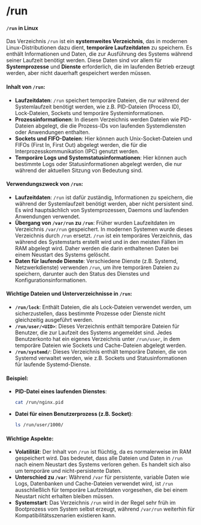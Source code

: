 # /run

#### `/run` in Linux

Das Verzeichnis `/run` ist ein **systemweites Verzeichnis**, das in modernen Linux-Distributionen dazu dient, **temporäre Laufzeitdaten** zu speichern. Es enthält Informationen und Daten, die zur Ausführung des Systems während seiner Laufzeit benötigt werden. Diese Daten sind vor allem für **Systemprozesse** und **Dienste** erforderlich, die im laufenden Betrieb erzeugt werden, aber nicht dauerhaft gespeichert werden müssen.

#### Inhalt von `/run`:

* **Laufzeitdaten**: `/run` speichert temporäre Dateien, die nur während der Systemlaufzeit benötigt werden, wie z.B. PID-Dateien (Process ID), Lock-Dateien, Sockets und temporäre Systeminformationen.
* **Prozessinformationen**: In diesem Verzeichnis werden Dateien wie PID-Dateien abgelegt, die die Prozess-IDs von laufenden Systemdiensten oder Anwendungen enthalten.
* **Sockets und FIFO-Dateien**: Hier können auch Unix-Socket-Dateien und FIFOs (First In, First Out) abgelegt werden, die für die Interprozesskommunikation (IPC) genutzt werden.
* **Temporäre Logs und Systemstatusinformationen**: Hier können auch bestimmte Logs oder Statusinformationen abgelegt werden, die nur während der aktuellen Sitzung von Bedeutung sind.

#### Verwendungszweck von `/run`:

* **Laufzeitdaten**: `/run` ist dafür zuständig, Informationen zu speichern, die während der Systemlaufzeit benötigt werden, aber nicht persistent sind. Es wird hauptsächlich von Systemprozessen, Daemons und laufenden Anwendungen verwendet.
* **Übergang von `/var/run` zu `/run`**: Früher wurden Laufzeitdaten im Verzeichnis `/var/run` gespeichert. In modernen Systemen wurde dieses Verzeichnis durch `/run` ersetzt. `/run` ist ein temporäres Verzeichnis, das während des Systemstarts erstellt wird und in den meisten Fällen im RAM abgelegt wird. Daher werden die darin enthaltenen Daten bei einem Neustart des Systems gelöscht.
* **Daten für laufende Dienste**: Verschiedene Dienste (z.B. Systemd, Netzwerkdienste) verwenden `/run`, um ihre temporären Dateien zu speichern, darunter auch den Status des Dienstes und Konfigurationsinformationen.

#### Wichtige Dateien und Unterverzeichnisse in `/run`:

* **`/run/lock`**: Enthält Dateien, die als Lock-Dateien verwendet werden, um sicherzustellen, dass bestimmte Prozesse oder Dienste nicht gleichzeitig ausgeführt werden.
* **`/run/user/<UID>`**: Dieses Verzeichnis enthält temporäre Dateien für Benutzer, die zur Laufzeit des Systems angemeldet sind. Jedes Benutzerkonto hat ein eigenes Verzeichnis unter `/run/user`, in dem temporäre Dateien wie Sockets und Cache-Dateien abgelegt werden.
* **`/run/systemd/`**: Dieses Verzeichnis enthält temporäre Dateien, die von Systemd verwaltet werden, wie z.B. Sockets und Statusinformationen für laufende Systemd-Dienste.

#### Beispiel:

*   **PID-Datei eines laufenden Dienstes**:

    ```bash
    cat /run/nginx.pid
    ```
*   **Datei für einen Benutzerprozess (z.B. Socket)**:

    ```bash
    ls /run/user/1000/
    ```

#### Wichtige Aspekte:

* **Volatilität**: Der Inhalt von `/run` ist flüchtig, da es normalerweise im RAM gespeichert wird. Das bedeutet, dass alle Dateien und Daten in `/run` nach einem Neustart des Systems verloren gehen. Es handelt sich also um temporäre und nicht-persistente Daten.
* **Unterschied zu `/var`**: Während `/var` für persistente, variable Daten wie Logs, Datenbanken und Cache-Dateien verwendet wird, ist `/run` ausschließlich für temporäre Laufzeitdaten vorgesehen, die bei einem Neustart nicht erhalten bleiben müssen.
* **Systemstart**: Das Verzeichnis `/run` wird in der Regel sehr früh im Bootprozess vom System selbst erzeugt, während `/var/run` weiterhin für Kompatibilitätsszenarien existieren kann.
